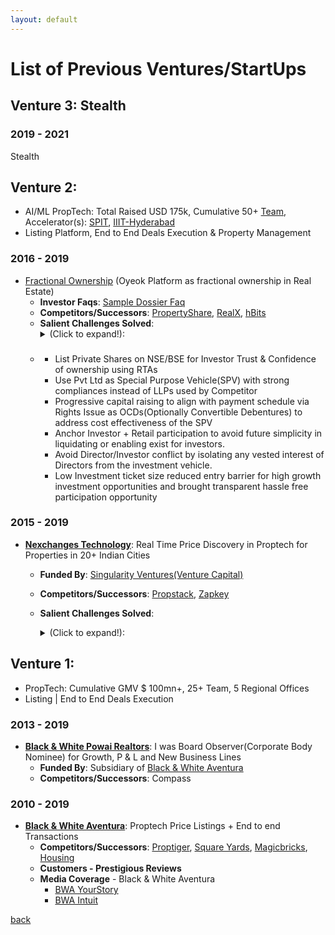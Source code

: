 ```yaml
---
layout: default
---
```


# List of Previous Ventures/StartUps

## Venture 3: Stealth

### 2019 - 2021

Stealth

## Venture 2: 

- AI/ML PropTech: Total Raised USD 175k, Cumulative 50+ [Team](https://www.linkedin.com/search/results/people/?keywords=nexchanges), Accelerator(s): [SPIT](https://sptbi.com), [IIIT-Hyderabad](https://cie.iiit.ac.in)  
- Listing Platform, End to End Deals Execution & Property Management

### 2016 - 2019

- [Fractional Ownership](https://www.f6s.com/oyeok) (Oyeok Platform as fractional ownership in Real Estate)
    - **Investor Faqs**: <a href="https://sagungarg.com/pdfs/oyeok.pdf" target="_blank">Sample Dossier Faq</a>
    - **Competitors/Successors**: [PropertyShare](https://www.propertyshare.in/), [RealX](https://www.realx.io/), [hBits](https://hbits.co/) 
    - **Salient Challenges Solved**:
        <details>
        <summary>(Click to expand!):</summary>
    -   
        ###    
        - List Private Shares on NSE/BSE for Investor Trust & Confidence of ownership using RTAs
        - Use Pvt Ltd as Special Purpose Vehicle(SPV) with strong compliances instead of LLPs used by Competitor
        - Progressive capital raising to align with payment schedule via Rights Issue as OCDs(Optionally Convertible Debentures) to address cost effectiveness of the SPV
        - Anchor Investor + Retail participation to avoid future simplicity in liquidating or enabling exist for investors.
        - Avoid Director/Investor conflict by isolating any vested interest of Directors from the investment vehicle.
        - Low Investment ticket size reduced entry barrier for high growth investment opportunities and brought transparent hassle free participation opportunity
        </details>



### 2015 - 2019
- **[Nexchanges Technology](https://angel.co/company/nexchanges-technology)**: Real Time Price Discovery in Proptech for Properties in 20+ Indian Cities
    - **Funded By**: [Singularity Ventures(Venture Capital)](https://pitchbook.com/profiles/investor/109878-85#overview)
    - **Competitors/Successors**: [Propstack](https://www.propstack.com/), [Zapkey](https://www.zapkey.com/)
    - **Salient Challenges Solved**:
        <details>
        <summary>(Click to expand!):</summary>

        - User Acquisition via Whatsapp Groups in 120+ prime pincodes in 20+ cities to enable automated crawling with Industry specific keyword tokenization using NLP(Natural Language Processing) based automation for auto leads classification
        - Asset Lite two Sided Marketplace: Brokers and Customers with two different logins in same App
        - State of Art Polyglot Techstack: Android, iOS, Webapp, Backend(Erlang/OTP), AI/ML & Datalakes(Python)
        </details>

## Venture 1: 

- PropTech: Cumulative GMV $ 100mn+, 25+ Team, 5 Regional Offices  
- Listing | End to End Deals Execution 

### 2013 - 2019
- **[Black & White Powai Realtors](https://www.zaubacorp.com/company/BLACK-WHITE-POWAI-REALTORS-LLP/AAC-1751)**: I was Board Observer(Corporate Body Nominee) for Growth, P & L and New Business Lines 
    - **Funded By**: Subsidiary of [Black & White Aventura](https://in.pinterest.com/bnwa/)
    - **Competitors/Successors**: Compass

### 2010 - 2019
- **[Black & White Aventura](https://in.pinterest.com/bnwa/)**: Proptech Price Listings + End to end Transactions
    - **Competitors/Successors**: [Proptiger](https://www.proptiger.com/), [Square Yards](https://www.squareyards.com/), [Magicbricks](https://www.magicbricks.com/), [Housing](https://housing.com/)
    - **Customers - Prestigious Reviews**
    - **Media Coverage** - Black & White Aventura
        - [BWA YourStory](https://yourstory.com/2014/03/blackwhite-aventura)
        - [BWA Intuit](https://quickbooks.intuit.com/in/resources/quickbooks-business-of-the-week/featuring-black-white-aventura)

[back](./)
